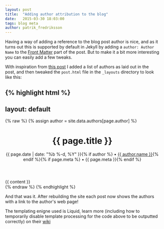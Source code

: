 ```yaml
---
layout: post
title:  "Adding author attribution to the blog"
date:   2015-03-30 18:03:00
tags: blog meta
author: patrik_fredriksson
---
```


Having a way of adding a reference to the blog post author is nice, and as it turns out this is supported by default in Jekyll by adding a `author: Author Name` to the [Front Matter](http://jekyllrb.com/docs/frontmatter/) part of the post. But to make it a bit more interesting you can easily add a few tweaks.

With inspiration from [this post](http://blog.sorryapp.com/blogging-with-jekyll/2014/02/06/adding-authors-to-your-jekyll-site.html) I added a list of authors as laid out in the post, and then tweaked the `post.html` file in the `_layouts` directory to look like this:

{% highlight html %}
---
layout: default
---
{% raw %}
{% assign author = site.data.authors[page.author] %}
<div class="post">

  <header class="post-header">
    <h1 class="post-title">{{ page.title }}</h1>
    <p class="post-meta">{{ page.date | date: "%b %-d, %Y" }}{% if author %} • <a href="{{ author.web }}" target="_blank">{{ author.name }}</a>{% endif %}{% if page.meta %} • {{ page.meta }}{% endif %}</p>
  </header>

  <article class="post-content">
    {{ content }}
  </article>

</div>
{% endraw %}
{% endhighlight %}

And that was it. After rebuilding the site each post now shows the authors with a link to the author's web page!

The templating enigne used is Liquid, learn more (including how to temporarily disable template processing for the code above to be outputted correctly) on their [wiki](https://github.com/Shopify/liquid/wiki/Liquid-for-Designers)